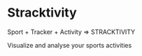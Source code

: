 # Stracktivity
Sport + Tracker + Activity => STRACKTIVITY


Visualize and analyse your  sports activities
